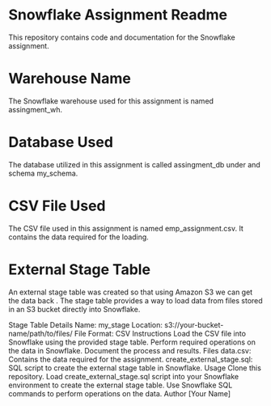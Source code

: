# Snowflake Assignment Readme
This repository contains code and documentation for the Snowflake assignment.

# Warehouse Name
The Snowflake warehouse used for this assignment is named assingment_wh.

# Database Used
The database utilized in this assignment is called assingment_db under and schema my_schema.

# CSV File Used
The CSV file used in this assignment is named emp_assignment.csv. It contains the data required for the loading.

# External Stage Table
An external stage table was created so that using  Amazon S3 we can get the data back . The stage table provides a way to load data from files stored in an S3 bucket directly into Snowflake.

Stage Table Details
Name: my_stage
Location: s3://your-bucket-name/path/to/files/
File Format: CSV
Instructions
Load the CSV file into Snowflake using the provided stage table.
Perform required operations on the data in Snowflake.
Document the process and results.
Files
data.csv: Contains the data required for the assignment.
create_external_stage.sql: SQL script to create the external stage table in Snowflake.
Usage
Clone this repository.
Load create_external_stage.sql script into your Snowflake environment to create the external stage table.
Use Snowflake SQL commands to perform operations on the data.
Author
[Your Name]
